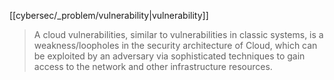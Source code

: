 [[cybersec/_problem/vulnerability|vulnerability]]

> A cloud vulnerabilities, similar to vulnerabilities in classic systems, is a weakness/loopholes in the security architecture of Cloud, which can be exploited by an adversary via sophisticated techniques to gain access to the network and other infrastructure resources.

